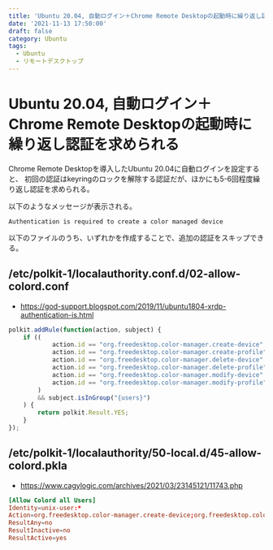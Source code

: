 ```yaml
---
title: 'Ubuntu 20.04, 自動ログイン＋Chrome Remote Desktopの起動時に繰り返し認証を求められる'
date: '2021-11-13 17:50:00'
draft: false
category: Ubuntu
tags:
  - Ubuntu
  - リモートデスクトップ
---
```

# Ubuntu 20.04, 自動ログイン＋Chrome Remote Desktopの起動時に繰り返し認証を求められる

Chrome Remote Desktopを導入したUbuntu 20.04に自動ログインを設定すると、
初回の認証はkeyringのロックを解除する認証だが、ほかにも5-6回程度繰り返し認証を求められる。

以下のようなメッセージが表示される。

```shell
Authentication is required to create a color managed device
```

以下のファイルのうち、いずれかを作成することで、追加の認証をスキップできる。

## /etc/polkit-1/localauthority.conf.d/02-allow-colord.conf

- <https://god-support.blogspot.com/2019/11/ubuntu1804-xrdp-authentication-is.html>

```javascript
polkit.addRule(function(action, subject) {
    if ((
            action.id == "org.freedesktop.color-manager.create-device" ||
            action.id == "org.freedesktop.color-manager.create-profile" ||
            action.id == "org.freedesktop.color-manager.delete-device" ||
            action.id == "org.freedesktop.color-manager.delete-profile" ||
            action.id == "org.freedesktop.color-manager.modify-device" ||
            action.id == "org.freedesktop.color-manager.modify-profile"
        )
        && subject.isInGroup("{users}")
    ) {
        return polkit.Result.YES;
    }
});
```

## /etc/polkit-1/localauthority/50-local.d/45-allow-colord.pkla

- <https://www.cagylogic.com/archives/2021/03/23145121/11743.php>

```conf
[Allow Colord all Users]
Identity=unix-user:*
Action=org.freedesktop.color-manager.create-device;org.freedesktop.color-manager.create-profile;org.freedesktop.color-manager.delete-device;org.freedesktop.color-manager.delete-profile;org.freedesktop.color-manager.modify-device;org.freedesktop.color-manager.modify-profile
ResultAny=no
ResultInactive=no
ResultActive=yes
```
